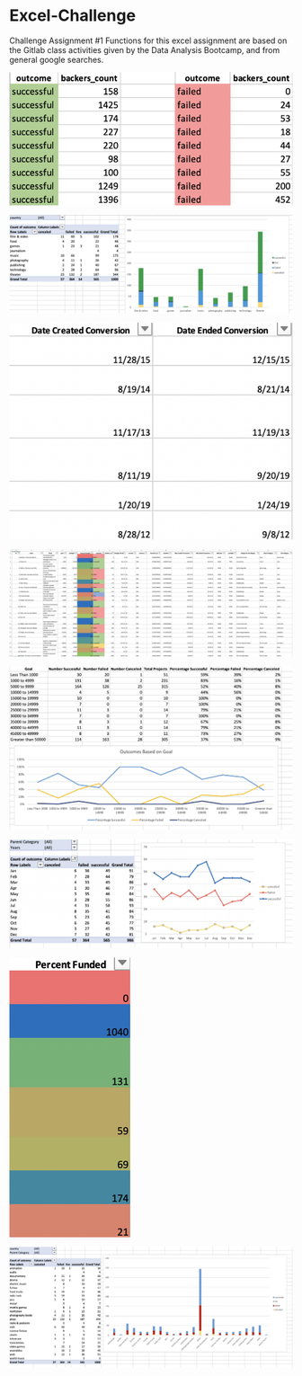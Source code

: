 # Excel-Challenge
Challenge Assignment #1
Functions for this excel assignment are based on the Gitlab class activities given by the Data Analysis Bootcamp, and from general google searches.

![Alt text](Images/backers01.png)

![Alt text](Images/CategoryStats.PNG)

![Alt text](Images/DateConversion.PNG)

![Alt text](Images/FullTable.PNG)

![Alt text](Images/GoalOutcomes.PNG)

![Alt text](Images/LaunchDateOutcomes.PNG)

![Alt text](Images/PercentageFundedFormat.PNG)

![Alt text](Images/SubcategoryStats.PNG)
